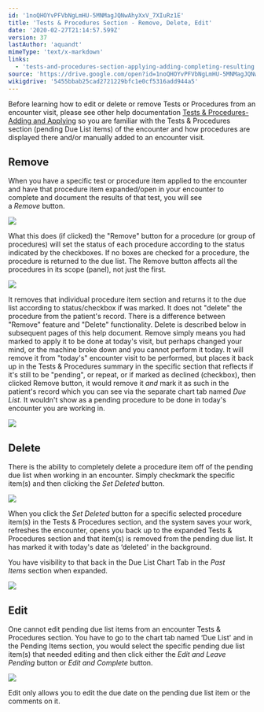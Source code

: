 ```yaml
---
id: '1noQHOYvPFVbNgLmHU-5MNMagJQNwAhyXxV_7XIuRz1E'
title: 'Tests & Procedures Section - Remove, Delete, Edit'
date: '2020-02-27T21:14:57.599Z'
version: 37
lastAuthor: 'aquandt'
mimeType: 'text/x-markdown'
links:
  - 'tests-and-procedures-section-applying-adding-completing-resulting.md'
source: 'https://drive.google.com/open?id=1noQHOYvPFVbNgLmHU-5MNMagJQNwAhyXxV_7XIuRz1E'
wikigdrive: '5455bbab25cad2721229bfc1e0cf5316add944a5'
---
```

Before learning how to edit or delete or remove Tests or Procedures from an encounter visit, please see other help documentation [Tests & Procedures-Adding and Applying](tests-and-procedures-section-applying-adding-completing-resulting.md) so you are familiar with the Tests & Procedures section (pending Due List items) of the encounter and how procedures are displayed there and/or manually added to an encounter visit.

## Remove

When you have a specific test or procedure item applied to the encounter and have that procedure item expanded/open in your encounter to complete and document the results of that test, you will see a *Remove* button.

![](../tests-and-procedures-section-remove-delete-edit.assets/327574524d1030487724c239126b8a04.png)

What this does (if clicked) the "Remove" button for a procedure (or group of procedures) will set the status of each procedure according to the status indicated by the checkboxes. If no boxes are checked for a procedure, the procedure is returned to the due list. The Remove button affects all the procedures in its scope (panel), not just the first.

![](../tests-and-procedures-section-remove-delete-edit.assets/fbcbe79725a9487a933baaa3218a09d5.png)

It removes that individual procedure item section and returns it to the due list according to status/checkbox if was marked. It does not "delete" the procedure from the patient's record. There is a difference between "Remove" feature and "Delete" functionality. Delete is described below in subsequent pages of this help document. Remove simply means you had marked to apply it to be done at today's visit, but perhaps changed your mind, or the machine broke down and you cannot perform it today. It will remove it from "today's" encounter visit to be performed, but places it back up in the Tests & Procedures summary in the specific section that reflects if it's still to be "pending", or repeat, or if marked as declined (checkbox), then clicked Remove button, it would remove it *and* mark it as such in the patient's record which you can see via the separate chart tab named *Due List*. It wouldn't show as a pending procedure to be done in today's encounter you are working in.

![](../tests-and-procedures-section-remove-delete-edit.assets/bfbd8ddf9c846e1f985e44f63eaa3e57.png)

## Delete

There is the ability to completely delete a procedure item off of the pending due list when working in an encounter. Simply checkmark the specific item(s) and then clicking the *Set Deleted* button.

![](../tests-and-procedures-section-remove-delete-edit.assets/41371439a50b683e7498aad224234b7b.png)

When you click the *Set Deleted* button for a specific selected procedure item(s) in the Tests & Procedures section, and the system saves your work, refreshes the encounter, opens you back up to the expanded Tests & Procedures section and that item(s) is removed from the pending due list. It has marked it with today's date as ‘deleted' in the background.

You have visibility to that back in the Due List Chart Tab in the *Past Items* section when expanded.

![](../tests-and-procedures-section-remove-delete-edit.assets/aec01b033193e202abeca4266c1d61a5.png)

## Edit

One cannot edit pending due list items from an encounter Tests & Procedures section. You have to go to the chart tab named ‘Due List' and in the Pending Items section, you would select the specific pending due list item(s) that needed editing and then click either the *Edit and Leave Pending* button or *Edit and Complete* button.

![](../tests-and-procedures-section-remove-delete-edit.assets/9c0f39f22381f98d58c96b508e106e9a.png)

Edit only allows you to edit the due date on the pending due list item or the comments on it.
